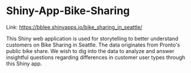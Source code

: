 # Shiny-App-Bike-Sharing
Link: https://bblee.shinyapps.io/bike_sharing_in_seattle/

This Shiny web application is used for storytelling to better understand customers on Bike Sharing in Seattle. The data originates from Pronto's public bike share. We wish to dig into the data to analyze and answer insightful questions regarding differences in customer user types through this Shiny app.

